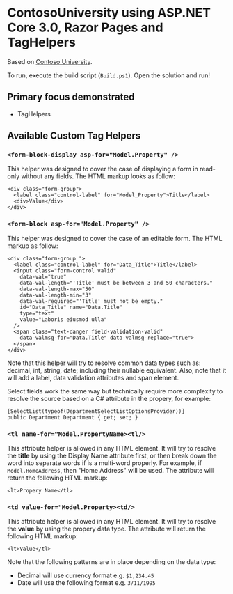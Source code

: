 # ContosoUniversity using ASP.NET Core 3.0, Razor Pages and TagHelpers

Based on [Contoso University](https://github.com/jbogard/ContosoUniversityDotNetCore-Pages).

To run, execute the build script (`Build.ps1`). Open the solution and run!

## Primary focus demonstrated

- TagHelpers

## Available Custom Tag Helpers

### `<form-block-display asp-for="Model.Property" />`

This helper was designed to cover the case of displaying a form in read-only without any fields. The HTML markup looks as follow:
```
<div class="form-group">
  <label class="control-label" for="Model_Property">Title</label>
  <div>Value</div>
</div>
```

### `<form-block asp-for="Model.Property" />`

This helper was designed to cover the case of an editable form. The HTML markup as follow:
```
<div class="form-group ">
  <label class="control-label" for="Data_Title">Title</label>
  <input class="form-control valid"
    data-val="true"
    data-val-length="'Title' must be between 3 and 50 characters."
    data-val-length-max="50"
    data-val-length-min="3"
    data-val-required="'Title' must not be empty."
    id="Data_Title" name="Data.Title"
    type="text"
    value="Laboris eiusmod ulla"
  />
  <span class="text-danger field-validation-valid"
    data-valmsg-for="Data.Title" data-valmsg-replace="true">
  </span>
</div>
```
Note that this helper will try to resolve common data types such as: decimal, int, string, date; including their nullable equivalent. Also, note that it will add a label, data validation attributes and span element.

Select fields work the same way but technically require more complexity to resolve the source based on a C# attribute in the propery, for example:
```
[SelectList(typeof(DepartmentSelectListOptionsProvider))]
public Department Department { get; set; }
```

### `<tl name-for="Model.PropertyName><tl/>`

This attribute helper is allowed in any HTML element. It will try to resolve the **title** by using the Display Name attribute first, or then break down the word into separate words if is a multi-word properly. For example, if `Model.HomeAddress`, then "Home Address" will be used. The attribute will return the following HTML markup:
```
<lt>Propery Name</tl>
```

### `<td value-for="Model.Property><td/>`

This attribute helper is allowed in any HTML element. It will try to resolve the **value** by using the propery data type. The attribute will return the following HTML markup:
```
<lt>Value</tl>
```
Note that the following patterns are in place depending on the data type:
* Decimal will use currency format e.g. `$1,234.45`
* Date will use the following format e.g. `3/11/1995`